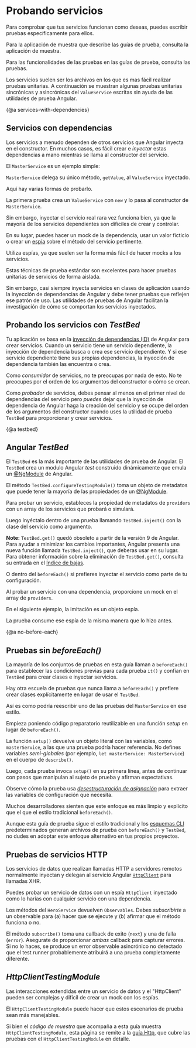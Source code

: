 # Probando servicios


Para comprobar que tus servicios funcionan como deseas, puedes escribir pruebas específicamente para ellos.

<div class="alert is-helpful">

  Para la aplicación de muestra que describe las guías de prueba, consulta la <live-example name="testing" embedded-style noDownload>aplicación de muestra</live-example>.

  Para las funcionalidades de las pruebas en las guías de prueba, consulta las <live-example name="testing" stackblitz="specs" noDownload>pruebas</live-example>.

</div>


Los servicios suelen ser los archivos en los que es mas fácil realizar pruebas unitarias.
A continuación se muestran algunas pruebas unitarias sincrónicas y asincrónicas del `ValueService`
escritas sin ayuda de las utilidades de prueba Angular.

<code-example path="testing/src/app/demo/demo.spec.ts" region="ValueService" header="app/demo/demo.spec.ts"></code-example>

{@a services-with-dependencies}

## Servicios con dependencias

Los servicios a menudo dependen de otros servicios que Angular inyecta en el constructor.
En muchos casos, es fácil crear e _inyectar_ estas dependencias a mano mientras
se llama al constructor del servicio.

El `MasterService` es un ejemplo simple:

<code-example path="testing/src/app/demo/demo.ts" region="MasterService" header="app/demo/demo.ts"></code-example>

`MasterService` delega su único método, `getValue`, al `ValueService` inyectado.

Aquí hay varias formas de probarlo.

<code-example path="testing/src/app/demo/demo.spec.ts" region="MasterService" header="app/demo/demo.spec.ts"></code-example>

La primera prueba crea un `ValueService` con `new` y lo pasa al constructor de `MasterService`.

Sin embargo, inyectar el servicio real rara vez funciona bien, ya que la mayoría de los servicios dependientes son difíciles de crear y controlar.

En su lugar, puedes hacer un mock de la dependencia, usar un valor ficticio o crear un
[espía](https://jasmine.github.io/2.0/introduction.html#section-Spies)
sobre el método del servicio pertinente.

<div class="alert is-helpful">

Utiliza espías, ya que suelen ser la forma más fácil de hacer mocks a los servicios.

</div>

Estas técnicas de prueba estándar son excelentes para hacer pruebas unitarias de servicios de forma aislada.

Sin embargo, casi siempre inyecta servicios en clases de aplicación usando
la inyección de dependencias de Angular y debe tener pruebas que reflejen ese patrón de uso.
Las utilidades de pruebas de Angular facilitan la investigación de cómo se comportan los servicios inyectados.

## Probando los servicios con _TestBed_

Tu aplicación se basa en la [inyección de dependencias (ID)](guide/dependency-injection) de Angular
para crear servicios.
Cuando un servicio tiene un servicio dependiente, la inyección de dependencia busca o crea ese servicio dependiente.
Y si ese servicio dependiente tiene sus propias dependencias, la inyección de dependencia también las encuentra o crea.

Como _consumidor_ de servicios, no te preocupas por nada de esto.
No te preocupes por el orden de los argumentos del constructor o cómo se crean.

Como _probador_ de servicios, debes pensar al menos en el primer nivel de dependencias del servicio
pero _puedes_ dejar que la inyección de dependencia de Angular haga la creación del servicio y se ocupe del orden de los argumentos del constructor
cuando uses la utilidad de prueba `TestBed` para proporcionar y crear servicios.

{@a testbed}

## Angular _TestBed_

El `TestBed` es la más importante de las utilidades de prueba de Angular.
El `TestBed` crea un modulo Angular _test_ construido dinámicamente que emula
un [@NgModule](guide/ngmodules) de Angular.

El método `TestBed.configureTestingModule()` toma un objeto de metadatos que puede tener la mayoría de las propiedades de un [@NgModule](guide/ngmodules).

Para probar un servicio, estableces la propiedad de metadatos de `providers` con un
array de los servicios que probará o simulará.

<code-example path="testing/src/app/demo/demo.testbed.spec.ts" region="value-service-before-each" header="app/demo/demo.testbed.spec.ts (provide ValueService in beforeEach)"></code-example>

Luego inyéctalo dentro de una prueba llamando `TestBed.inject()` con la clase del servicio como argumento.

<div class="alert is-helpful">

**Note:** `TestBed.get()` quedó obsoleto a partir de la versión 9 de Angular.
Para ayudar a minimizar los cambios importantes, Angular presenta una nueva función llamada `TestBed.inject()`, que deberas usar en su lugar.
Para obtener información sobre la eliminación de `TestBed.get()`,
consulta su entrada en el [Índice de bajas](guide/deprecations#index).

</div>

<code-example path="testing/src/app/demo/demo.testbed.spec.ts" region="value-service-inject-it"></code-example>

O dentro del `beforeEach()` si prefieres inyectar el servicio como parte de tu configuración.

<code-example path="testing/src/app/demo/demo.testbed.spec.ts" region="value-service-inject-before-each"> </code-example>

Al probar un servicio con una dependencia, proporcione un mock en el array de `providers`.

En el siguiente ejemplo, la imitaciόn es un objeto espía.

<code-example path="testing/src/app/demo/demo.testbed.spec.ts" region="master-service-before-each"></code-example>

La prueba consume ese espía de la misma manera que lo hizo antes.

<code-example path="testing/src/app/demo/demo.testbed.spec.ts" region="master-service-it">
</code-example>

{@a no-before-each}

## Pruebas sin _beforeEach()_

La mayoría de los conjuntos de pruebas en esta guía llaman a `beforeEach()` para establecer las condiciones previas para cada prueba `it()`
y confían en `TestBed` para crear clases e inyectar servicios.

Hay otra escuela de pruebas que nunca llama a `beforeEach()` y prefiere crear clases explícitamente en lugar de usar el `TestBed`.

Así es como podría reescribir uno de las pruebas del `MasterService` en ese estilo.

Empieza poniendo código preparatorio reutilizable en una función _setup_ en lugar de `beforeEach()`.

<code-example
  path="testing/src/app/demo/demo.spec.ts"
  region="no-before-each-setup"
  header="app/demo/demo.spec.ts (setup)"></code-example>

La función `setup()` devuelve un objeto literal
con las variables, como `masterService`, a las que una prueba podría hacer referencia.
No defines variables _semi-globales_ (por ejemplo, `let masterService: MasterService`)
en el cuerpo de `describe()`.

Luego, cada prueba invoca `setup()` en su primera línea, antes de continuar
con pasos que manipulan al sujeto de prueba y afirman expectativas.

<code-example
  path="testing/src/app/demo/demo.spec.ts"
  region="no-before-each-test"></code-example>

Observe cómo la prueba usa
[_desestructuración de asignación_](https://developer.mozilla.org/en-US/docs/Web/JavaScript/Reference/Operators/Destructuring_assignment)
para extraer las variables de configuración que necesita.

<code-example
  path="testing/src/app/demo/demo.spec.ts"
  region="no-before-each-setup-call">
</code-example>

Muchos desarrolladores sienten que este enfoque es más limpio y explícito que el
que el estilo tradicional `beforeEach()`.

Aunque esta guía de prueba sigue el estilo tradicional y
los [esquemas CLI](https://github.com/angular/angular-cli) predeterminados
generan archivos de prueba con `beforeEach()` y `TestBed`,
no dudes en adoptar este enfoque alternativo en tus propios proyectos.

## Pruebas de servicios HTTP

Los servicios de datos que realizan llamadas HTTP a servidores remotos normalmente inyectan y delegan
al servicio Angular [`HttpClient`](guide/http) para llamadas XHR.

Puedes probar un servicio de datos con un espía `HttpClient` inyectado como lo harías
con cualquier servicio con una dependencia.
<code-example
  path="testing/src/app/model/hero.service.spec.ts"
  region="test-with-spies"
  header="app/model/hero.service.spec.ts (tests with spies)">
</code-example>

<div class="alert is-important">

Los métodos del `HeroService` devuelven `Observables`. Debes
_subscribirte_ a un observable para (a) hacer que se ejecute y (b)
afirmar que el método funciona o no.

El método `subscribe()` toma una callback de exito (`next`) y una de falla (`error`).
Asegurate de proporcionar _ambas_ callback para capturar errores.
Si no lo haces, se produce un error observable asincrónico no detectado que el
test runner probablemente atribuirá a una prueba completamente diferente.

</div>

## _HttpClientTestingModule_

Las interacciones extendidas entre un servicio de datos y el "HttpClient" pueden ser complejas
y difícil de crear un mock con los espías.

El `HttpClientTestingModule` puede hacer que estos escenarios de prueba sean más manejables.

Si bien el _código de muestra_ que acompaña a esta guía muestra `HttpClientTestingModule`,
esta página se remite a la [guía Http](guide/http#testing-http-requests),
que cubre las pruebas con el `HttpClientTestingModule` en detalle.
